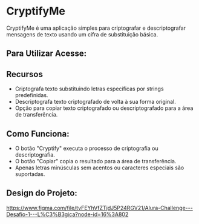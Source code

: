 # CryptifyMe

CryptifyMe é uma aplicação simples para criptografar e descriptografar mensagens de texto usando um cifra de substituição básica.

## Para Utilizar Acesse:

## Recursos

- Criptografa texto substituindo letras específicas por strings predefinidas.
- Descriptografa texto criptografado de volta à sua forma original.
- Opção para copiar texto criptografado ou descriptografado para a área de transferência.

## Como Funciona:

- O botão "Cryptify" executa o processo de criptografia ou descriptografia.
- O botão "Copiar" copia o resultado para a área de transferência.
- Apenas letras minúsculas sem acentos ou caracteres especiais são suportadas.

## Design do Projeto:

https://www.figma.com/file/tvFEYhVfZTjdJ5P24RGV21/Alura-Challenge---Desafio-1---L%C3%B3gica?node-id=16%3A802
